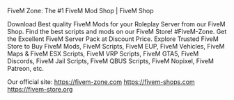FiveM Zone: The #1 FiveM Mod Shop | FiveM Shop

Download Best quality FiveM Mods for your Roleplay Server from our FiveM Shop. Find the best scripts and mods on our FiveM Store! #FiveM-Zone.
Get the Excellent FiveM Server Pack at Discount Price. Explore Trusted FiveM Store to Buy FiveM Mods, FiveM Scripts, FiveM EUP, FiveM Vehicles, FiveM Maps & FiveM ESX Scripts, FiveM VRP Scripts, FiveM GTA5, FiveM Discords, FiveM Jail Scripts, FiveM QBUS Scripts, FiveM Nopixel, FiveM Patreon, etc.

Our official site:
https://fivem-zone.com
https://fivem-shops.com
https://fivem-store.org
